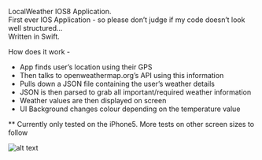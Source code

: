 LocalWeather IOS8 Application.<br />
First ever IOS Application - so please don’t judge if my code doesn’t look well structured…<br />
Written in Swift.


How does it work - 
* App finds user’s location using their GPS
* Then talks to openweathermap.org’s API using this information
* Pulls down a JSON file containing the user’s weather details
* JSON is then parsed to grab all important/required weather information
* Weather values are then displayed on screen
* UI Background changes colour depending on the temperature value

** Currently only tested on the iPhone5. More tests on other screen sizes to follow

![alt text](https://github.com/nazcompile/LocalWeather/blob/master/App%20screenshots/medium_weather_celcius.png)


